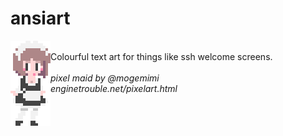 # ansiart
<img align="left" src="https://github.com/pjfdirect/ansiart/blob/main/ansiart-illo-adj.png?raw=true">
&nbsp;<br>
Colourful text art for things like ssh welcome screens.
&nbsp;<br>
&nbsp;<br>
<i>pixel maid by @mogemimi</i><br>
<i>enginetrouble.net/pixelart.html<i>
